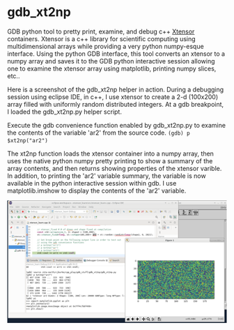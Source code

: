 # gdb_xt2np
GDB python tool to pretty print, examine, and debug c++ [Xtensor](https://xtensor.readthedocs.io/en/latest/) containers. Xtensor is a c++ library for scientific computing using multidimensional arrays while providing a very python numpy-esque interface. Using the python GDB interface, this tool converts an xtensor to a numpy array and saves it to the GDB python interactive session allowing one to examine the xtensor array using matplotlib, printing numpy slices, etc..

Here is a screenshot of the gdb_xt2np helper in action. During a debugging session using eclipse IDE, in c++, I use xtensor to create a 2-d (100x200) array filled with uniformly random distributed integers. At a gdb breakpoint, I loaded the gdb_xt2np.py helper script.

Execute the gdb convenience function enabled by gdb_xt2np.py to examine the contents of the variable 'ar2' from the source code.
`(gdb) p $xt2np("ar2")`

The xt2np function loads the xtensor container into a numpy array, then uses the native python numpy pretty printing to show a summary of the array contents, and then returns showing properties of the xtensor varible. In addition, to printing the 'ar2' variable summary, the variable is now available in the python interactive session within gdb. I use matplotlib.imshow to display the contents of the 'ar2' variable.

![Eclipse debugging session with the gdb_xt2np helper](gdb_xt2np_example.png)
